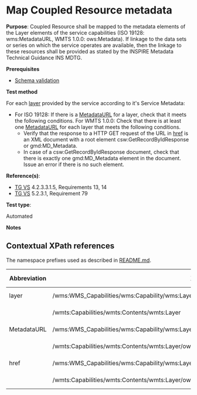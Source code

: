 # Map Coupled Resource metadata

**Purpose**: Coupled Resource shall be mapped to the metadata elements of the Layer elements of the service capabilities (ISO 19128: wms:MetadataURL, WMTS 1.0.0: ows:Metadata). If linkage to the data sets or series on which the service operates are available, then the linkage to these resources shall be provided as stated by the INSPIRE Metadata Technical Guidance INS MDTG.

**Prerequisites**

* [Schema validation](http://inspire.ec.europa.eu/id/ats/view-service/3.11/layer-metadata/schema-validation)

**Test method**

For each [layer](#layer) provided by the service according to it's Service Metadata:

* For ISO 19128: If there is a [MetadataURL](#MetadataURL) for a layer, check that it meets the following conditions. For WMTS 1.0.0: Check that there is at least one [MetadataURL](#MetadataURL) for each layer that meets the following conditions.
  * Verify that the response to a HTTP GET request of the URL in [href](#href) is an XML document with a root element csw:GetRecordByIdResponse or gmd:MD_Metadata.
  * In case of a csw:GetRecordByIdResponse document, check that there is exactly one gmd:MD_Metadata element in the document. Issue an error if there is no such element.

**Reference(s)**:

* [TG VS](http://inspire.ec.europa.eu/id/ats/view-service/3.11/layer-metadata/README#ref_TG_VS) 4.2.3.3.1.5, Requirements 13, 14
* [TG VS](http://inspire.ec.europa.eu/id/ats/view-service/3.11/layer-metadata/README#ref_TG_VS) 5.2.3.1, Requirement 79

**Test type**:

Automated

**Notes**

## Contextual XPath references

The namespace prefixes used as described in [README.md](http://inspire.ec.europa.eu/id/ats/view-service/3.11/layer-metadata/README#namespaces).

Abbreviation                                     |  XPath expression												|  Parameter  value
------------------------------------------------ | ---------------------------------------------------------------	| ---------------------------------------------------------------
layer <a name="layer"></a> | /wms:WMS_Capabilities/wms:Capability/wms:Layer | ISO 19128
                           | /wmts:Capabilities/wmts:Contents/wmts:Layer | WMTS 1.0.0
MetadataURL <a name="MetadataURL"></a>   | /wms:WMS_Capabilities/wms:Capability/wms:Layer/wms:MetadataURL | ISO 19128
                                         | /wmts:Capabilities/wmts:Contents/wmts:Layer/ows:Metadata | WMTS 1.0.0
href <a name="href"></a>   | /wms:WMS_Capabilities/wms:Capability/wms:Layer/wms:MetadataURL/wms:Format/wms:OnlineResource/@xlink:href | ISO 19128
                           | /wmts:Capabilities/wmts:Contents/wmts:Layer/ows:Metadata/@xlink:href | WMTS 1.0.0
